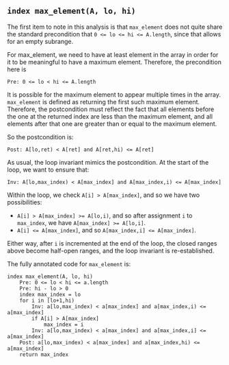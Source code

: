 ## `index max_element(A, lo, hi)`
The first item to note in this analysis
is that ```max_element``` does not quite
share the standard precondition that ```0 <= lo <= hi <= A.length```,
since that allows for an empty subrange.

For max_element,
we need to have at least element in the array
in order for it to be meaningful
to have a maximum element.
Therefore, the precondition here is
```
Pre: 0 <= lo < hi <= A.length
```
It is possible for the maximum element
to appear multiple times in the array.
```max_element``` is defined as returning
the first such maximum element.
Therefore,
the postcondition must reflect the fact that
all elements before the one at the returned index
are less than the maximum element,
and all elements after that one are
greater than or equal to the maximum element.

So the postcondition is:
```
Post: A[lo,ret) < A[ret] and A[ret,hi) <= A[ret]
```
As usual, the loop invariant
mimics the postcondition.
At the start of the loop,
we want to ensure that:
```
Inv: A[lo,max_index) < A[max_index] and A[max_index,i) <= A[max_index]
```
Within the loop, we check ```A[i] > A[max_index]```,
and so we have two possibilities:
* ```A[i] > A[max_index] >= A[lo,i)```,
and so after assignment ```i``` to ```max_index```,
we have ```A[max_index] >= A[lo,i]```.
* ```A[i] <= A[max_index]```,
and so ```A[max_index,i] <= A[max_index]```.

Either way, after ```i``` is incremented
at the end of the loop,
the closed ranges above become half-open ranges,
and the loop invariant is re-established.

The fully annotated code for ```max_element``` is:
```
index max_element(A, lo, hi)
    Pre: 0 <= lo < hi <= a.length
    Pre: hi - lo > 0
    index max_index = lo
    for i in [lo+1,hi)
        Inv: a[lo,max_index) < a[max_index] and a[max_index,i) <= a[max_index]
        if A[i] > A[max_index]
            max_index = i
        Inv: a[lo,max_index) < a[max_index] and a[max_index,i] <= a[max_index]
    Post: a[lo,max_index) < a[max_index] and a[max_index,hi) <= a[max_index]
    return max_index
```
